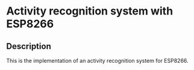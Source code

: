# Activity recognition system with ESP8266

## Description

This is the implementation of an activity recognition system for ESP8266.